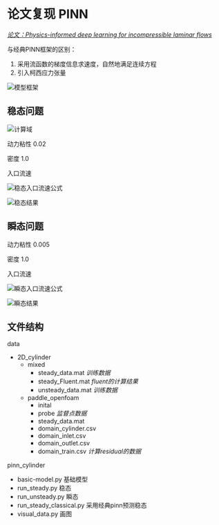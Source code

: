 # 论文复现 PINN
[*论文：Physics-informed deep learning for incompressible laminar flows*](https://github.com/Raocp/PINN-laminar-flow)

与经典PINN框架的区别：
1. 采用流函数的梯度信息求速度，自然地满足连续方程
2. 引入柯西应力张量

![模型框架](.//模型框架.PNG)



## 稳态问题
![计算域](.//计算域.PNG)

动力粘性 0.02

密度    1.0

入口流速

![稳态入口流速公式](.//稳态入口流速公式.PNG)


![稳态结果](.//稳态结果.PNG)

## 瞬态问题

动力粘性 0.005

密度    1.0

入口流速

![瞬态入口流速公式](.//瞬态入口流速公式.PNG)



![瞬态结果](.//瞬态结果.PNG)

## 文件结构
data
  - 2D_cylinder
    - mixed
      - steady_data.mat     *训练数据*
      - steady_Fluent.mat   _fluent的计算结果_
      - unsteady_data.mat   _训练数据_
    - paddle_openfoam
      - inital     
      - probe               _监督点数据_
      - steady_data.mat     
      - domain_cylinder.csv   
      - domain_inlet.csv
      - domain_outlet.csv
      - domain_train.csv  _计算residual的数据_


pinn_cylinder
  - basic-model.py         基础模型
  - run_steady.py          稳态
  - run_unsteady.py        瞬态
  - run_steady_classical.py 采用经典pinn预测稳态
  - visual_data.py         画图




